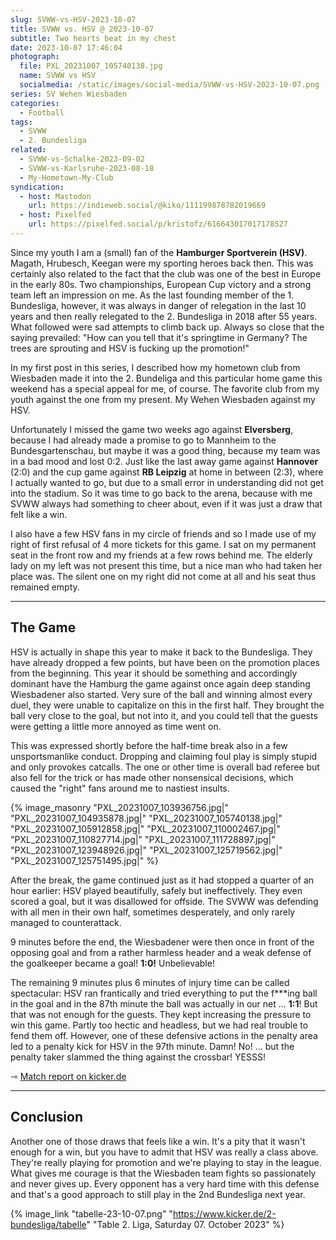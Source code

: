 ```yaml
---
slug: SVWW-vs-HSV-2023-10-07
title: SVWW vs. HSV @ 2023-10-07
subtitle: Two hearts beat in my chest
date: 2023-10-07 17:46:04
photograph:
  file: PXL_20231007_105740138.jpg
  name: SVWW vs HSV
  socialmedia: /static/images/social-media/SVWW-vs-HSV-2023-10-07.png
series: SV Wehen Wiesbaden
categories:
  - Football
tags:
  - SVWW
  - 2. Bundesliga
related:
  - SVWW-vs-Schalke-2023-09-02
  - SVWW-vs-Karlsruhe-2023-08-18
  - My-Hometown-My-Club
syndication:
  - host: Mastodon
    url: https://indieweb.social/@kiko/111199878782019669
  - host: Pixelfed
    url: https://pixelfed.social/p/kristofz/616643017017178527
---
```


Since my youth I am a (small) fan of the **Hamburger Sportverein (HSV)**. Magath, Hrubesch, Keegan were my sporting heroes back then. This was certainly also related to the fact that the club was one of the best in Europe in the early 80s. Two championships, European Cup victory and a strong team left an impression on me. As the last founding member of the 1. Bundesliga, however, it was always in danger of relegation in the last 10 years and then really relegated to the 2. Bundesliga in 2018 after 55 years. What followed were sad attempts to climb back up. Always so close that the saying prevailed: "How can you tell that it's springtime in Germany? The trees are sprouting and HSV is fucking up the promotion!"

In my first post in this series, I described how my hometown club from Wiesbaden made it into the 2. Bundeliga and this particular home game this weekend has a special appeal for me, of course. The favorite club from my youth against the one from my present. My Wehen Wiesbaden against my HSV.

<!-- more -->

Unfortunately I missed the game two weeks ago against **Elversberg**, because I had already made a promise to go to Mannheim to the Bundesgartenschau, but maybe it was a good thing, because my team was in a bad mood and lost 0:2. Just like the last away game against **Hannover** (2:0) and the cup game against **RB Leipzig** at home in between (2:3), where I actually wanted to go, but due to a small error in understanding did not get into the stadium. So it was time to go back to the arena, because with me SVWW always had something to cheer about, even if it was just a draw that felt like a win.

I also have a few HSV fans in my circle of friends and so I made use of my right of first refusal of 4 more tickets for this game. I sat on my permanent seat in the front row and my friends at a few rows behind me. The elderly lady on my left was not present this time, but a nice man who had taken her place was. The silent one on my right did not come at all and his seat thus remained empty.

---

## The Game

HSV is actually in shape this year to make it back to the Bundesliga. They have already dropped a few points, but have been on the promotion places from the beginning. This year it should be something and accordingly dominant have the Hamburg the game against once again deep standing Wiesbadener also started. Very sure of the ball and winning almost every duel, they were unable to capitalize on this in the first half. They brought the ball very close to the goal, but not into it, and you could tell that the guests were getting a little more annoyed as time went on.

This was expressed shortly before the half-time break also in a few unsportsmanlike conduct. Dropping and claiming foul play is simply stupid and only provokes catcalls. The one or other time is overall bad referee but also fell for the trick or has made other nonsensical decisions, which caused the "right" fans around me to nastiest insults.

{% image_masonry
  "PXL_20231007_103936756.jpg|"
  "PXL_20231007_104935878.jpg|"
  "PXL_20231007_105740138.jpg|"
  "PXL_20231007_105912858.jpg|"
  "PXL_20231007_110002467.jpg|"
  "PXL_20231007_110827714.jpg|"
  "PXL_20231007_111728897.jpg|"
  "PXL_20231007_123948926.jpg|"
  "PXL_20231007_125719562.jpg|"
  "PXL_20231007_125751495.jpg|"
%}

After the break, the game continued just as it had stopped a quarter of an hour earlier: HSV played beautifully, safely but ineffectively. They even scored a goal, but it was disallowed for offside. The SVWW was defending with all men in their own half, sometimes desperately, and only rarely managed to counterattack.

9 minutes before the end, the Wiesbadener were then once in front of the opposing goal and from a rather harmless header and a weak defense of the goalkeeper became a goal! **1:0!** Unbelievable!

The remaining 9 minutes plus 6 minutes of injury time can be called spectacular: HSV ran frantically and tried everything to put the f\*\*\*ing ball in the goal and in the 87th minute the ball was actually in our net ... **1:1**! But that was not enough for the guests. They kept increasing the pressure to win this game. Partly too hectic and headless, but we had real trouble to fend them off. However, one of these defensive actions in the penalty area led to a penalty kick for HSV in the 97th minute. Damn! No! ... but the penalty taker slammed the thing against the crossbar! YESSS!

&#x21FE;&nbsp;[Match report on kicker.de](https://www.kicker.de/wiesbaden-gegen-hsv-2023-bundesliga-4861740/spielbericht)

---

## Conclusion

Another one of those draws that feels like a win. It's a pity that it wasn't enough for a win, but you have to admit that HSV was really a class above. They're really playing for promotion and we're playing to stay in the league. What gives me courage is that the Wiesbaden team fights so passionately and never gives up. Every opponent has a very hard time with this defense and that's a good approach to still play in the 2nd Bundesliga next year.

{% image_link "tabelle-23-10-07.png" "https://www.kicker.de/2-bundesliga/tabelle" "Table 2. Liga, Saturday 07. October 2023" %}
